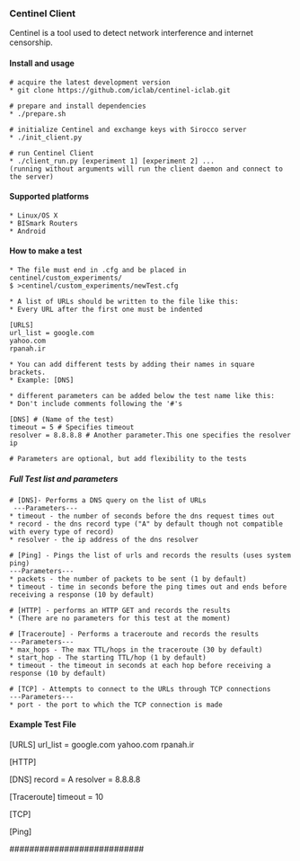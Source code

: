 ### Centinel Client

Centinel is a tool used to detect network interference and internet
censorship.

#### Install and usage

    # acquire the latest development version
    * git clone https://github.com/iclab/centinel-iclab.git
    
    # prepare and install dependencies
    * ./prepare.sh

    # initialize Centinel and exchange keys with Sirocco server
    * ./init_client.py

    # run Centinel Client
    * ./client_run.py [experiment 1] [experiment 2] ...
	(running without arguments will run the client daemon and connect to the server)

#### Supported platforms

    * Linux/OS X
    * BISmark Routers
    * Android

#### How to make a test

    * The file must end in .cfg and be placed in centinel/custom_experiments/
    $ >centinel/custom_experiments/newTest.cfg

    * A list of URLs should be written to the file like this:
    * Every URL after the first one must be indented

    [URLS]
    url_list = google.com
	yahoo.com
	rpanah.ir

    * You can add different tests by adding their names in square brackets.
    * Example: [DNS]

    * different parameters can be added below the test name like this:
    * Don't include comments following the '#'s

    [DNS] # (Name of the test)
    timeout = 5 # Specifies timeout
    resolver = 8.8.8.8 # Another parameter.This one specifies the resolver ip

    # Parameters are optional, but add flexibility to the tests

##### Full Test list and parameters

    # [DNS]- Performs a DNS query on the list of URLs
	 ---Parameters---
	* timeout - the number of seconds before the dns request times out
	* record - the dns record type ("A" by default though not compatible with every type of record)
	* resolver - the ip address of the dns resolver

    # [Ping] - Pings the list of urls and records the results (uses system ping)
	---Parameters---
	* packets - the number of packets to be sent (1 by default)
	* timeout - time in seconds before the ping times out and ends before receiving a response (10 by default)
    
    # [HTTP] - performs an HTTP GET and records the results
	* (There are no parameters for this test at the moment)

    # [Traceroute] - Performs a traceroute and records the results
	---Parameters---
	* max_hops - The max TTL/hops in the traceroute (30 by default)
	* start_hop - The starting TTL/hop (1 by default)
	* timeout - the timeout in seconds at each hop before receiving a response (10 by default)
    
    # [TCP] - Attempts to connect to the URLs through TCP connections
	---Parameters---
	* port - the port to which the TCP connection is made


#### Example Test File ####
[URLS]
url_list = google.com
    yahoo.com
    rpanah.ir

[HTTP]

[DNS]
record = A
resolver = 8.8.8.8

[Traceroute]
timeout = 10

[TCP]

[Ping]

###########################